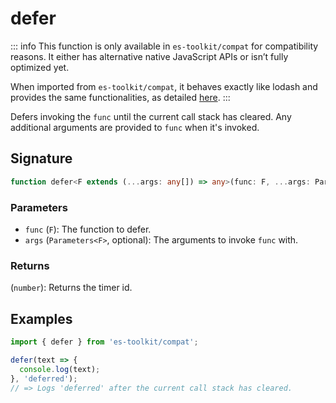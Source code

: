 # defer

::: info
This function is only available in `es-toolkit/compat` for compatibility reasons. It either has alternative native JavaScript APIs or isn’t fully optimized yet.

When imported from `es-toolkit/compat`, it behaves exactly like lodash and provides the same functionalities, as detailed [here](../../../compatibility.md).
:::

Defers invoking the `func` until the current call stack has cleared. Any additional arguments are provided to `func` when it's invoked.

## Signature

```typescript
function defer<F extends (...args: any[]) => any>(func: F, ...args: Parameters<F>): number;
```

### Parameters

- `func` (`F`): The function to defer.
- `args` (`Parameters<F>`, optional): The arguments to invoke `func` with.

### Returns

(`number`): Returns the timer id.

## Examples

```typescript
import { defer } from 'es-toolkit/compat';

defer(text => {
  console.log(text);
}, 'deferred');
// => Logs 'deferred' after the current call stack has cleared.
```
